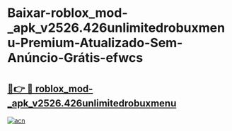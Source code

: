 # Baixar-roblox_mod-_apk_v2526.426unlimitedrobuxmenu-Premium-Atualizado-Sem-Anúncio-Grátis-efwcs

# <h2><a href="https://g27iu1.esa.edu.pl?src=roblox_mod-_apk_v2526.426unlimitedrobuxmenu&ref=efwcs">🔗👉 🔴 roblox_mod-_apk_v2526.426unlimitedrobuxmenu</a></h2>

[![acn](https://github.com/user-attachments/assets/0f9c940e-d8b0-45ae-aac7-cd30a18b3e1c)](https://g27iu1.esa.edu.pl?src=roblox_mod-_apk_v2526.426unlimitedrobuxmenu&ref=efwcs)

